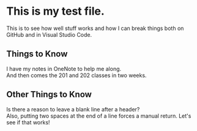  # This is my test file.
 
 This is to see how well stuff works and how I can break things both on GitHub and in Visual Studio Code.

## Things to Know

I have my notes in OneNote to help me along.  
And then comes the 201 and 202 classes in two weeks.  

## Other Things to Know
Is there a reason to leave a blank line after a header?  
Also, putting two spaces at the end of a line forces a manual return. Let's see if that works!
